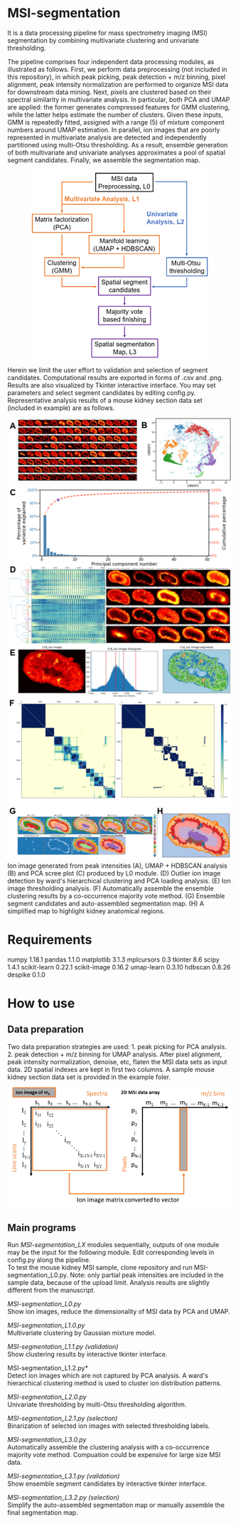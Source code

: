 # MSI-segmentation

It is a data processing pipeline for mass spectrometry imaging (MSI) segmentation by combining multivariate clustering and univariate thresholding. 

The pipeline comprises four independent data processing modules, as illustrated as follows. First, we perform data preprocessing (not included in this repository), in which peak picking, peak detection + m/z binning, pixel alignment, peak intensity normalization are performed to organize MSI data for downstream data mining. Next, pixels are clustered based on their spectral similarity in multivariate analysis. In particular, both PCA and UMAP are applied: the former generates compressed features for GMM clustering, while the latter helps estimate the number of clusters. Given these inputs, GMM is repeatedly fitted, assigned with a range (5) of mixture component numbers around UMAP estimation. In parallel, ion images that are poorly represented in multivariate analysis are detected and independently partitioned using multi-Otsu thresholding. As a result, ensemble generation of both multivariate and univariate analyses approximates a pool of spatial segment candidates. Finally, we assemble the segmentation map. 

<div align="center">
<img src="images/image1.png" width="400">
</div>

Herein we limit the user effort to validation and selection of segment candidates. Computational results are exported in forms of .csv and .png. Results are also visualized by Tkinter interactive interface. You may set parameters and select segment candidates by editing config.py. Representative analysis results of a mouse kidney section data set (included in example) are as follows. 

<div align="center">
<img src="images/analysis_results.png" width="600">
</div>
Ion image generated from peak intensities (A), UMAP + HDBSCAN analysis (B) and PCA scree plot (C) produced by L0 module. (D) Outlier ion image detection by ward's hierarchical clustering and PCA loading analysis. (E) Ion image thresholding analysis. (F) Automatically assemble the ensemble clustering results by a co-occurrence majority vote method. (G) Ensemble segment candidates and auto-assembled segmentation map. (H) A simplified map to highlight kidney anatomical regions.

# Requirements
numpy 1.18.1
pandas 1.1.0
matplotlib 3.1.3
mplcursors 0.3
tkinter 8.6
scipy 1.4.1
scikit-learn 0.22.1
scikit-image 0.16.2
umap-learn 0.3.10
hdbscan 0.8.26
despike 0.1.0

# How to use 
## Data preparation
Two data preparation strategies are used: 1. peak picking for PCA analysis. 2. peak detection + m/z binning for UMAP analysis. After pixel alignment, peak intensity normalization, denoise, etc, flaten the MSI data sets as input data. 2D spatial indexes are kept in first two columns. A sample mouse kidney section data set is provided in the example foler.
<div align="center">
<img src="images/image3.png" width="600">
</div>

## Main programs
Run *MSI-segmentation_LX* modules sequentially, outputs of one module may be the input for the following module. Edit corresponding levels in config.py along the pipeline. <br>To test the mouse kidney MSI sample, clone repository and run MSI-segmentation_L0.py. Note: only partial peak intensities are included in the sample data, because of the upload limit. Analysis results are slightly different from the manuscript.

*MSI-segmentation_L0.py*<br>
Show ion images, reduce the dimensionality of MSI data by PCA and UMAP. 

*MSI-segmentation_L1.0.py*<br>
Multivariate clustering by Gaussian mixture model.

*MSI-segmentation_L1.1.py (validation)*<br>
Show clustering results by interactive tkinter interface. 

MSI-segmentation_L1.2.py*<br>
Detect ion images which are not captured by PCA analysis. A ward's hierarchical clustering method is used to cluster ion distribution patterns.

*MSI-segmentation_L2.0.py*<br>
Univariate thresholding by multi-Otsu thresholding algorithm.

*MSI-segmentation_L2.1.py (selection)*<br>
Binarization of selected ion images with selected thresholding labels. 

*MSI-segmentation_L3.0.py*<br>
Automatically assemble the clustering analysis with a co-occurrence majority vote method. Compuation could be expensive for large size MSI data.

*MSI-segmentation_L3.1.py (validation)*<br>
Show ensemble segment candidates by interactive tkinter interface. 

*MSI-segmentation_L3.2.py (selection)*<br>
Simplify the auto-assembled segmentation map or manually assemble the final segmentation map.


